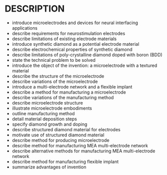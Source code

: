 # DESCRIPTION

- introduce microelectrodes and devices for neural interfacing applications
- describe requirements for neurostimulation electrodes
- describe limitations of existing electrode materials
- introduce synthetic diamond as a potential electrode material
- describe electrochemical properties of synthetic diamond
- describe limitations of poly-crystalline diamond doped with boron (BDD)
- state the technical problem to be solved
- introduce the object of the invention: a microelectrode with a textured material
- describe the structure of the microelectrode
- describe variations of the microelectrode
- introduce a multi-electrode network and a flexible implant
- describe a method for manufacturing a microelectrode
- describe variations of the manufacturing method
- describe microelectrode structure
- illustrate microelectrode embodiments
- outline manufacturing method
- detail material deposition steps
- specify diamond growth and doping
- describe structured diamond material for electrodes
- motivate use of structured diamond material
- describe method for producing microelectrode
- describe method for manufacturing MEA multi-electrode network
- describe alternative methods for manufacturing MEA multi-electrode network
- describe method for manufacturing flexible implant
- summarize advantages of invention

